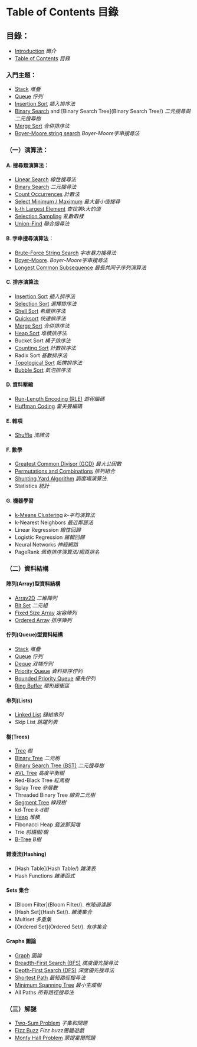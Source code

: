 # Table of Contents  目錄
## 目錄：

- [Introduction](README.md)  *簡介*
- [Table of Contents](SUMMARY.md) *目錄*

### 入門主題：

- [Stack](stack.md)  *堆疊*
- [Queue](queue.md) *佇列*
- [Insertion Sort](insertion_sort.md)  *插入排序法*
- [Binary Search](binary_search.md) and [Binary Search Tree](Binary Search Tree/)  *二元搜尋與二元搜尋樹*
- [Merge Sort](merge_sort.md)  *合併排序法*
- [Boyer-Moore string search](boyer-moore.md) *Boyer-Moore字串搜尋法*

### （一）演算法：

#### A. 搜尋類演算法：

- [Linear Search](linear_search.md) *線性搜尋法*
- [Binary Search](binary_search.md) *二元搜尋法*
- [Count Occurrences](count_occurrences.md) *計數法*
- [Select Minimum / Maximum](select_minimum_maximum.md) *最大最小值搜尋*
- [k-th Largest Element](kth_largest_element.md) *查找第k大的值*
- [Selection Sampling](selection_sampling.md) *亂數取樣*
- [Union-Find](union-find.md) *聯合搜尋法*

#### B. 字串搜尋演算法：

- [Brute-Force String Search](brute-force_string_search.md) *字串暴力搜尋法*
- [Boyer-Moore](Boyer-Moore/). *Boyer-Moore字串搜尋法*
- [Longest Common Subsequence](longest_common_subsequence.md) *最長共同子序列演算法*

#### C. 排序演算法

- [Insertion Sort](insertion_sort.md) *插入排序法*
- [Selection Sort](selection_sort.md) *選擇排序法*
- [Shell Sort](shell_sort.md) *希爾排序法*
- [Quicksort](quicksort.md) *快速排序法*
- [Merge Sort](merge_sort.md) *合併排序法*
- [Heap Sort](heap_sort.md) *堆積排序法*
- Bucket Sort *桶子排序法*
- [Counting Sort](counting_sort.md) *計數排序法*
- Radix Sort *基數排序法*
- [Topological Sort](topological_sort.md) *拓撲排序法*
- [Bubble Sort](bubble_sort.md) *氣泡排序法*

#### D. 資料壓縮

- [Run-Length Encoding (RLE)](run-length_encoding.md) *遊程編碼*
- [Huffman Coding](huffmancoding_md.md) *霍夫曼編碼*

#### E. 雜項

- [Shuffle](shuffle.md) *洗牌法*

#### F. 數學

- [Greatest Common Divisor (GCD)](gcd.md) *最大公因數*
- [Permutations and Combinations](combinatorics.md) *排列組合*
- [Shunting Yard Algorithm](shunting_yard.md) *調度場演算法*.
- Statistics *統計*

#### G. 機器學習

- [k-Means Clustering](k-means.md) *k-平均演算法*
- k-Nearest Neighbors *最近鄰居法*
- Linear Regression *線性回歸*
- Logistic Regression  *羅輯回歸*
- Neural Networks *神經網路*
- PageRank *佩奇排序演算法/網頁排名*

### （二）資料結構

#### 陣列(Array)型資料結構

- [Array2D](array2d.md)  *二維陣列*
- [Bit Set](bit_set.md) *二元組*
- [Fixed Size Array](fixed_size_array.md) *定容陣列*
- [Ordered Array](ordered_array.md) *排序陣列*

#### 佇列(Queue)型資料結構

- [Stack](stack.md)  *堆疊*
- [Queue](queue.md)  *佇列*
- [Deque](deque.md) *双端佇列*
- [Priority Queue](priority_queue.md) *資料排序佇列*
- [Bounded Priority Queue](bounded_priority_queue.md) *優先佇列*
- [Ring Buffer](ring_buffer.md) *環形緩衝區*

#### 串列(Lists)

- [Linked List](linked_list.md) *鏈結串列*
- Skip List *跳躍列表*

#### 樹(Trees)

- [Tree](tree.md) *樹*
- [Binary Tree](binary_tree.md) *二元樹*
- [Binary Search Tree (BST)](binary_search_tree.md) *二元搜尋樹*
- [AVL Tree](avl_tree.md) *高度平衡樹*
- Red-Black Tree *紅黑樹*
- Splay Tree *參展數*
- Threaded Binary Tree *線索二元樹*
- [Segment Tree](segment_tree.md) *線段樹*
- kd-Tree *k-d樹*
- [Heap](heap.md) *堆積*
- Fibonacci Heap *斐波那契堆*
- Trie *前綴樹/櫥*
- [B-Tree](b_tree.md) *B樹*

#### 雜湊法(Hashing)

- [Hash Table](Hash Table/) *雜湊表*
- Hash Functions *雜湊函式*

#### Sets 集合

- [Bloom Filter](Bloom Filter/). *布隆過濾器*
- [Hash Set](Hash Set/). *雜湊集合*
- Multiset *多重集*
- [Ordered Set](Ordered Set/). *有序集合*

#### Graphs 圖論

- [Graph](graph.md) *圖論*
- [Breadth-First Search (BFS)](breadth-first_search.md) *廣度優先搜尋法*
- [Depth-First Search (DFS)](depth-first_search.md) *深度優先搜尋法*
- [Shortest Path](shortest_path_28unweighted29.md) *最短路徑搜尋法*
- [Minimum Spanning Tree](minimum_spanning_tree_28unweighted29.md) *最小生成樹*
- All Paths *所有路徑搜尋法*

### （三）解謎

- [Two-Sum Problem](two-sum_problem.md) *子集和問題*
- [Fizz Buzz](fizz_buzz.md) *Fizz buzz團體遊戲*
- [Monty Hall Problem](monty_hall_problem.md)  *蒙提霍爾問題*